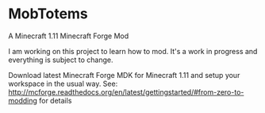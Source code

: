 MobTotems
=========
A Minecraft 1.11 Minecraft Forge Mod

I am working on this project to learn how to mod. It's a work in progress and everything is subject to change.

Download latest Minecraft Forge MDK for Minecraft 1.11 and setup your workspace in the usual way.
See: http://mcforge.readthedocs.org/en/latest/gettingstarted/#from-zero-to-modding for details
